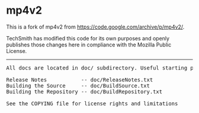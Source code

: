 # mp4v2

This is a fork of mp4v2 from https://code.google.com/archive/p/mp4v2/.

TechSmith has modified this code for its own purposes and openly publishes those changes here in compliance with the Mozilla Public License.

-------
<pre>
All docs are located in doc/ subdirectory. Useful starting points:

Release Notes           -- doc/ReleaseNotes.txt
Building the Source     -- doc/BuildSource.txt
Building the Repository -- doc/BuildRepository.txt

See the COPYING file for license rights and limitations
</pre>